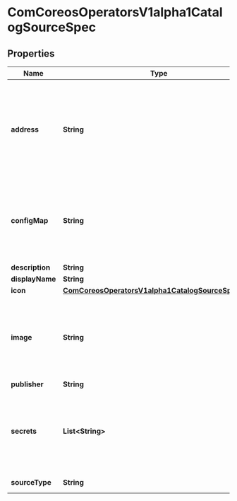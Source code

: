 
# ComCoreosOperatorsV1alpha1CatalogSourceSpec

## Properties
Name | Type | Description | Notes
------------ | ------------- | ------------- | -------------
**address** | **String** | Address is a host that OLM can use to connect to a pre-existing registry. Format: &lt;registry-host or ip&gt;:&lt;port&gt; Only used when SourceType &#x3D; SourceTypeGrpc. Ignored when the Image field is set. |  [optional]
**configMap** | **String** | ConfigMap is the name of the ConfigMap to be used to back a configmap-server registry. Only used when SourceType &#x3D; SourceTypeConfigmap or SourceTypeInternal. |  [optional]
**description** | **String** |  |  [optional]
**displayName** | **String** | Metadata |  [optional]
**icon** | [**ComCoreosOperatorsV1alpha1CatalogSourceSpecIcon**](ComCoreosOperatorsV1alpha1CatalogSourceSpecIcon.md) |  |  [optional]
**image** | **String** | Image is an operator-registry container image to instantiate a registry-server with. Only used when SourceType &#x3D; SourceTypeGrpc. If present, the address field is ignored. |  [optional]
**publisher** | **String** |  |  [optional]
**secrets** | **List&lt;String&gt;** | Secrets represent set of secrets that can be used to access the contents of the catalog. It is best to keep this list small, since each will need to be tried for every catalog entry. |  [optional]
**sourceType** | **String** | SourceType is the type of source | 



